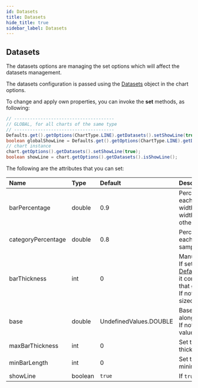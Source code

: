 ```yaml
---
id: Datasets
title: Datasets
hide_title: true
sidebar_label: Datasets
---
```

## Datasets

The datasets options are managing the set options which will affect the datasets management.

The datasets configuration is passed using the [Datasets](http://www.pepstock.org/Charba/3.3/org/pepstock/charba/client/options/Datasets.html) object in the chart options.

To change and apply own properties, you can invoke the **set** methods, as following:

```java
// --------------------------------------
// GLOBAL, for all charts of the same type
// --------------------------------------
Defaults.get().getOptions(ChartType.LINE).getDatasets().setShowLine(true);
boolean globalShowLine = Defaults.get().getOptions(ChartType.LINE).getDatasets().isShowLine();
// chart instance 
chart.getOptions().getDatasets().setShowLine(true);
boolean showLine = chart.getOptions().getDatasets().isShowLine();
```

The following are the attributes that you can set:

| Name | Type | Default | Description
| :- | :- | :- | :-
| barPercentage | double | 0.9 | Percent (0-1) of the available width each bar should be within the category width. 1.0 will take the whole category width and put the bars right next to each other.
| categoryPercentage | double | 0.8 | Percent (0-1) of the available width each category should be within the sample width.
| barThickness | int | 0 | Manually set width of each bar in pixels.<br/>If set to [DefaultDatasets.FLEX_BAR_THICKNESS](http://www.pepstock.org/Charba/3.3/org/pepstock/charba/client/defaults/globals/DefaultDatasets.html#FLEX_BAR_THICKNESS), it computes "optimal" sample widths that globally arrange bars side by side.<br/>If not set (default), bars are equally sized based on the smallest interval.
| base | double | UndefinedValues.DOUBLE | Base value for the bar in data units along the value axis.<br/>If not set, defaults to the value axis base value.
| maxBarThickness | int | 0 | Set this to ensure that bars are not sized thicker than this.
| minBarLength | int | 0 | Set this to ensure that bars have a minimum length in pixels.
| showLine | boolean | `true` | If `true`, the line is drawn for dataset.
